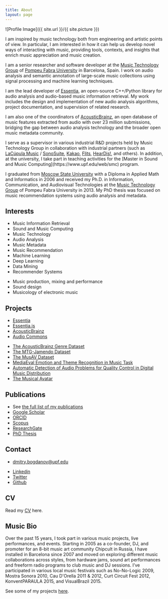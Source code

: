 ```yaml
---
title: About
layout: page
---
```

![Profile Image]({{ site.url }}/{{ site.picture }})

<p>I am inspired by music technology both from engineering and artistic points of view. In particular, I am interested in how it can help us develop novel ways of interacting with music, providing tools, contexts, and insights that enrich music appreciation and music creation.</p>

<p>I am a senior researcher and software developer at the <a href="https://www.upf.edu/web/mtg">Music Technology Group</a> of <a href="http://upf.edu">Pompeu Fabra University</a> in Barcelona, Spain. I work on audio analysis and semantic annotation of large-scale music collections using signal processing and machine learning techniques.
<!--I am interested in how audio analysis can help us in development of novel ways of interacting with music content, and how it can provide insights into our understanding of music.--></p>

<p>I am the lead developer of <a href="https://essentia.upf.edu">Essentia</a>, an open-source C++/Python library for audio analysis and audio-based music information retrieval. My work includes the design and implementation of new audio analysis algorithms, project documentation, and supervision of related research.</p>

<p>I am also one of the coordinators of <a href="https://acousticbrainz.org">AcousticBrainz</a>, an open database of music features extracted from audio with over 23 million submissions, bridging the gap between audio analysis technology and the broader open music metadata community.</p>

<p>I serve as a supervisor in various industrial R&D projects held by Music Technology Group in collaboration with industrial partners (such as <a href="https://www.lacupulamusic.com/">LaCúpula Music</a> / <a href="https://sonosuite.com">SonoSuite</a>, <a href="https://www.kakaocorp.com/service/KakaoMusic?lang=en">Kakao</a>, <a href="https://www.flits.live/">Flits</a>, <a href="https://www.heardis.com">HearDis!</a>, and others). In addition, at the university, I take part in teaching activities for the [Master in Sound and Music Computing](https://www.upf.edu/web/smc) program.</p>

<p>I graduated from <a href="http://www.msu.ru/en/">Moscow State University</a>  with a Diploma in Applied Math and Informatics in 2006 and received my Ph.D. in Information, Communication, and Audiovisual Technologies at the <a href="http://mtg.upf.edu/">Music Technology Group</a> of Pompeu Fabra University in 2013. My PhD thesis was focused on music recommendation systems using audio analysis and metadata.</p>

<h2>Interests</h2>

<ul class="skill-list">
    <li>Music Information Retrieval</li>
    <li>Sound and Music Computing</li>
    <li>Music Technology</li>
    <li>Audio Analysis</li>
    <li>Music Metadata</li>
    <li>Music Recommendation</li>
    <li>Machine Learning</li>
    <li>Deep Learning</li>
    <li>Data Mining</li>
    <li>Recommender Systems</li>
</ul>

<ul class="skill-list">
    <li>Music production, mixing and performance</li>
    <li>Sound design</li>
    <li>Musicology of electronic music</li>
</ul>

<h2>Projects</h2>

<ul>
    <li><a href="https://essentia.upf.edu">Essentia</a></li>
    <li><a href="https://mtg.github.io/essentia.js">Essentia.js</a></li>
    <li><a href="https://acousticbrainz.org">AcousticBrainz</a></li>
    <li><a href="http://www.audiocommons.org/">Audio Commons</a></li>
</ul>

<ul>
    <li><a href="https://mtg.github.io/acousticbrainz-genre-dataset/">The AcousticBrainz Genre Dataset</a></li>
    <li><a href="https://mtg.github.io/mtg-jamendo-dataset/">The MTG-Jamendo Dataset</a></li>
    <li><a href="https://mtg.github.io/musav-dataset/">The MusAV Dataset</a></li>
    <li><a href="https://multimediaeval.github.io/2021-Emotion-and-Theme-Recognition-in-Music-Task/">MediaEval Emotion and Theme Recognition in Music Task</a></li>
    <li><a href="http://www.aes.org/e-lib/browse.cfm?elib=20338">Automatic Detection of Audio Problems for Quality Control in Digital Music Distribution</a></li>
    <li><a href="https://www.upf.edu/web/mtg/musical-avatar">The Musical Avatar</a></li>
</ul>

<h2>Publications</h2>
<ul>
    <li>See <a href="{{ site.url }}/cv/#publications">the full list of my publications</a></li>
    <li><a href="https://scholar.google.es/citations?user=YY2MoeAAAAAJ&hl=en&oi=ao">Google Scholar</a></li>
    <li><a href="https://orcid.org/0000-0002-9469-0633">ORCID</a></li>
    <li><a href="https://www.scopus.com/authid/detail.uri?authorId=35748642000">Scopus</a></li>
    <li><a href="https://www.researchgate.net/profile/Dmitry_Bogdanov">ResearchGate</a></li>
    <li><a href="http://hdl.handle.net/10803/123776">PhD Thesis</a></li>
</ul>


<h2>Contact</h2>
<ul>
    <li><a href="mailto:dmitry.bogdanov@upf.edu">dmitry.bogdanov@upf.edu</a></li>
</ul>
<ul>	
    <li><a href="https://www.linkedin.com/in/dibogdanov/">Linkedin</a></li>
    <li><a href="https://twitter.com/di_bogdanov">Twitter</a></li>
    <li><a href="https://github.com/dbogdanov">Github</a></li>
</ul>


<h2>CV</h2>
Read my <a href="{{ site.url }}/cv">CV</a> here.

<h2>Music Bio</h2>

<p>Over the past 15 years, I took part in various music projects, live performances, and events. Starting in 2005 as a co-founder, DJ, and promoter for an 8-bit music art community Chipcult in Russia, I have installed in Barcelona since 2007 and moved on exploring different music collaborations across styles, from hardware jams, sound art performances and freeform radio programs to club music and DJ sessions. I’ve participated in various local music festivals such as No-No-Logic 2009, Mostra Sonora 2010, Cau D'Orella 2011 & 2012, Curt Circuit Fest 2012, KonventPARAULA 2015, and VisualBrazil 2015.</p>

<p>See some of my projects <a href="https://dbogdanov.persona.co/music">here</a>.</p>
